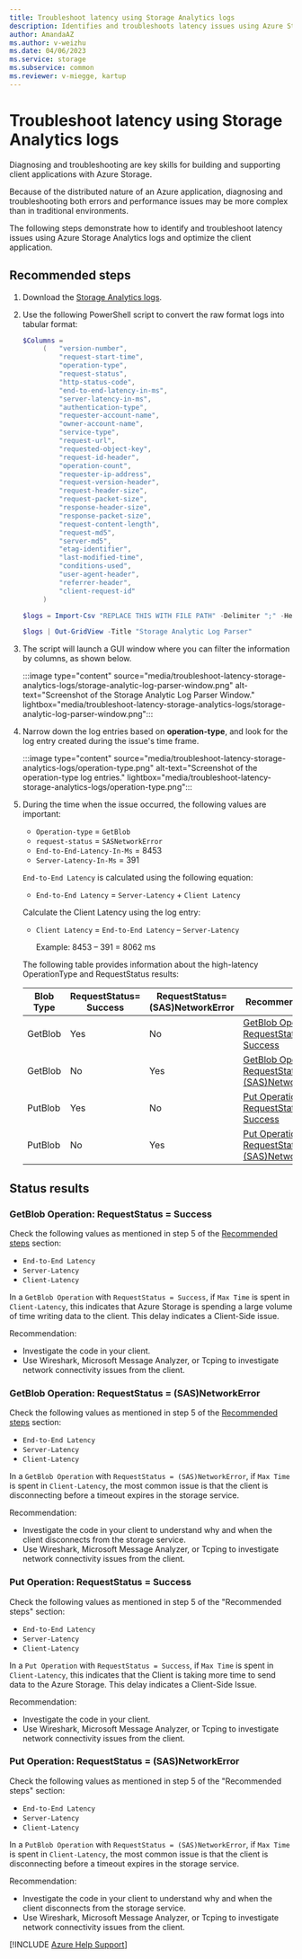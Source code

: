 ```yaml
---
title: Troubleshoot latency using Storage Analytics logs
description: Identifies and troubleshoots latency issues using Azure Storage Analytics logs and optimizes the client application.
author: AmandaAZ
ms.author: v-weizhu
ms.date: 04/06/2023
ms.service: storage
ms.subservice: common
ms.reviewer: v-miegge, kartup
---
```


# Troubleshoot latency using Storage Analytics logs

Diagnosing and troubleshooting are key skills for building and supporting client applications with Azure Storage.

Because of the distributed nature of an Azure application, diagnosing and troubleshooting both errors and performance issues may be more complex than in traditional environments.

The following steps demonstrate how to identify and troubleshoot latency issues using Azure Storage Analytics logs and optimize the client application.

## <a id="recommended-steps"></a>Recommended steps

1. Download the [Storage Analytics logs](/azure/storage/common/manage-storage-analytics-logs#download-storage-logging-log-data).

2. Use the following PowerShell script to convert the raw format logs into tabular format:

   ```powershell
   $Columns = 
        (   "version-number",
            "request-start-time",
            "operation-type",
            "request-status",
            "http-status-code",
            "end-to-end-latency-in-ms",
            "server-latency-in-ms",
            "authentication-type",
            "requester-account-name",
            "owner-account-name",
            "service-type",
            "request-url",
            "requested-object-key",
            "request-id-header",
            "operation-count",
            "requester-ip-address",
            "request-version-header",
            "request-header-size",
            "request-packet-size",
            "response-header-size",
            "response-packet-size",
            "request-content-length",
            "request-md5",
            "server-md5",
            "etag-identifier",
            "last-modified-time",
            "conditions-used",
            "user-agent-header",
            "referrer-header",
            "client-request-id"
        )

   $logs = Import-Csv "REPLACE THIS WITH FILE PATH" -Delimiter ";" -Header $Columns

   $logs | Out-GridView -Title "Storage Analytic Log Parser"
   ```

3. The script will launch a GUI window where you can filter the information by columns, as shown below.

    :::image type="content" source="media/troubleshoot-latency-storage-analytics-logs/storage-analytic-log-parser-window.png" alt-text="Screenshot of the Storage Analytic Log Parser Window."  lightbox="media/troubleshoot-latency-storage-analytics-logs/storage-analytic-log-parser-window.png":::

4. Narrow down the log entries based on **operation-type**, and look for the log entry created during the issue's time frame.

    :::image type="content" source="media/troubleshoot-latency-storage-analytics-logs/operation-type.png" alt-text="Screenshot of the operation-type log entries."  lightbox="media/troubleshoot-latency-storage-analytics-logs/operation-type.png":::

5. During the time when the issue occurred, the following values are important:

   - `Operation-type` = `GetBlob`
   - `request-status` = `SASNetworkError`
   - `End-to-End-Latency-In-Ms` = 8453
   - `Server-Latency-In-Ms` = 391

   `End-to-End Latency` is calculated using the following equation:

   - `End-to-End Latency` = `Server-Latency` + `Client Latency`

   Calculate the Client Latency using the log entry:

   - `Client Latency` = `End-to-End Latency` – `Server-Latency`

        Example: 8453 – 391 = 8062 ms

   The following table provides information about the high-latency OperationType and RequestStatus results:

   | Blob Type |RequestStatus=<br>Success|RequestStatus=<br>(SAS)NetworkError|Recommendation|
   |---|---|---|---|
   |GetBlob|Yes|No|[GetBlob Operation: RequestStatus = Success](#getblob-operation-requeststatus--success)|
   |GetBlob|No|Yes|[GetBlob Operation: RequestStatus = (SAS)NetworkError](#getblob-operation-requeststatus--sasnetworkerror)|
   |PutBlob|Yes|No|[Put Operation: RequestStatus = Success](#put-operation-requeststatus--success)|
   |PutBlob|No|Yes|[Put Operation: RequestStatus = (SAS)NetworkError](#put-operation-requeststatus--sasnetworkerror)|

## Status results

### GetBlob Operation: RequestStatus = Success

Check the following values as mentioned in step 5 of the [Recommended steps](#recommended-steps) section:

- `End-to-End Latency`
- `Server-Latency`
- `Client-Latency`

In a `GetBlob Operation` with `RequestStatus = Success`, if `Max Time` is spent in `Client-Latency`, this indicates that Azure Storage is spending a large volume of time writing data to the client. This delay indicates a Client-Side issue.

Recommendation:

- Investigate the code in your client.
- Use Wireshark, Microsoft Message Analyzer, or Tcping to investigate network connectivity issues from the client.

### GetBlob Operation: RequestStatus = (SAS)NetworkError

Check the following values as mentioned in step 5 of the [Recommended steps](#recommended-steps) section:

- `End-to-End Latency`
- `Server-Latency`
- `Client-Latency`

In a `GetBlob Operation` with `RequestStatus = (SAS)NetworkError`, if `Max Time` is spent in `Client-Latency`, the most common issue is that the client is disconnecting before a timeout expires in the storage service.

Recommendation:

- Investigate the code in your client to understand why and when the client disconnects from the storage service.
- Use Wireshark, Microsoft Message Analyzer, or Tcping to investigate network connectivity issues from the client.

### Put Operation: RequestStatus = Success

Check the following values as mentioned in step 5 of the "Recommended steps" section:

- `End-to-End Latency`
- `Server-Latency`
- `Client-Latency`

In a `Put Operation` with `RequestStatus = Success`, if `Max Time` is spent in `Client-Latency`, this indicates that the Client is taking more time to send data to the Azure Storage. This delay indicates a Client-Side Issue.

Recommendation:

- Investigate the code in your client.
- Use Wireshark, Microsoft Message Analyzer, or Tcping to investigate network connectivity issues from the client.

### Put Operation: RequestStatus = (SAS)NetworkError

Check the following values as mentioned in step 5 of the "Recommended steps" section:

- `End-to-End Latency`
- `Server-Latency`
- `Client-Latency`

In a `PutBlob Operation` with `RequestStatus = (SAS)NetworkError`, if `Max Time` is spent in `Client-Latency`, the most common issue is that the client is disconnecting before a timeout expires in the storage service.

Recommendation:

- Investigate the code in your client to understand why and when the client disconnects from the storage service.
- Use Wireshark, Microsoft Message Analyzer, or Tcping to investigate network connectivity issues from the client.

[!INCLUDE [Azure Help Support](../../includes/azure-help-support.md)]
